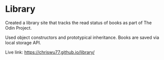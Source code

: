 # Library

Created a library site that tracks the read status of books as part of The Odin Project.

Used object constructors and prototypical inheritance. Books are saved via local storage API.

Live link: https://chriswu77.github.io/library/
